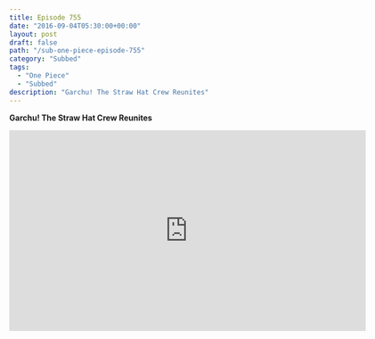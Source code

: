 ```yaml
---
title: Episode 755
date: "2016-09-04T05:30:00+00:00"
layout: post
draft: false
path: "/sub-one-piece-episode-755"
category: "Subbed"
tags:
  - "One Piece"
  - "Subbed"
description: "Garchu! The Straw Hat Crew Reunites"
---
```


**Garchu! The Straw Hat Crew Reunites**

<iframe width="640" height="360" src="https://www.rapidvideo.com/e/G6FRPGQP9Z" frameborder="0" marginwidth=0 marginheight=0 scrolling=no allowfullscreen></iframe>

